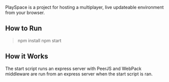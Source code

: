 PlaySpace is a project for hosting a multiplayer, live updateable environment from your browser.

## How to Run
> npm install
> npm start

## How it Works
The start script runs an express server with PeerJS and WebPack middleware are run from an express server when the start script is ran. 
